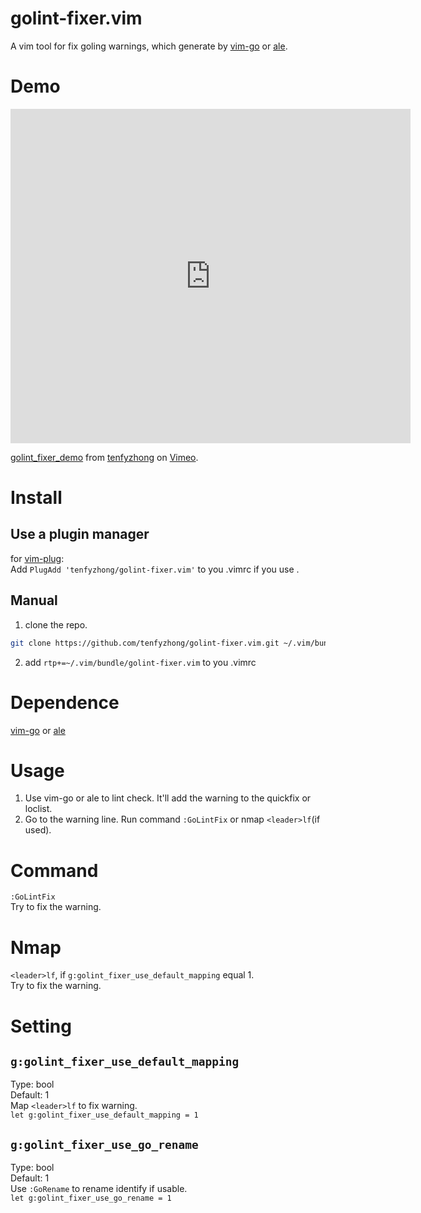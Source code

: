 # golint-fixer.vim
A vim tool for fix goling warnings, which generate by 
[vim-go](https://github.com/fatih/vim-go) or [ale](https://github.com/w0rp/ale).  


# Demo
<iframe src="https://player.vimeo.com/video/220190594" width="640" height="535" frameborder="0" webkitallowfullscreen mozallowfullscreen allowfullscreen></iframe>
<p><a href="https://vimeo.com/220190594">golint_fixer_demo</a> from <a href="https://vimeo.com/user67359802">tenfyzhong</a> on <a href="https://vimeo.com">Vimeo</a>.</p>

# Install
## Use a plugin manager
for [vim-plug](https://github.com/junegunn/vim-plug):  
Add `PlugAdd 'tenfyzhong/golint-fixer.vim'` to you .vimrc if you use .

## Manual
1. clone the repo. 
```sh
git clone https://github.com/tenfyzhong/golint-fixer.vim.git ~/.vim/bundle
```
2. add `rtp+=~/.vim/bundle/golint-fixer.vim` to you .vimrc


# Dependence
[vim-go](https://github.com/fatih/vim-go) or [ale](https://github.com/w0rp/ale) 


# Usage
1. Use vim-go or ale to lint check. It'll add the warning to the quickfix or loclist. 
2. Go to the warning line. Run command `:GoLintFix` or nmap `<leader>lf`(if used). 


# Command
`:GoLintFix`  
Try to fix the warning. 


# Nmap
`<leader>lf`, if `g:golint_fixer_use_default_mapping` equal 1.  
Try to fix the warning. 


# Setting
## `g:golint_fixer_use_default_mapping`
Type: bool  
Default: 1  
Map `<leader>lf` to fix warning.   
`let g:golint_fixer_use_default_mapping = 1`  

## `g:golint_fixer_use_go_rename`
Type: bool  
Default: 1  
Use `:GoRename` to rename identify if usable.   
`let g:golint_fixer_use_go_rename = 1`  

